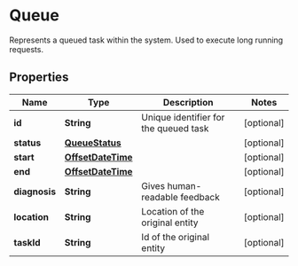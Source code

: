 

# Queue

Represents a queued task within the system. Used to execute long running requests. 
## Properties

Name | Type | Description | Notes
------------ | ------------- | ------------- | -------------
**id** | **String** | Unique identifier for the queued task |  [optional]
**status** | [**QueueStatus**](QueueStatus.md) |  |  [optional]
**start** | [**OffsetDateTime**](OffsetDateTime.md) |  |  [optional]
**end** | [**OffsetDateTime**](OffsetDateTime.md) |  |  [optional]
**diagnosis** | **String** | Gives human-readable feedback |  [optional]
**location** | **String** | Location of the original entity |  [optional]
**taskId** | **String** | Id of the original entity |  [optional]



